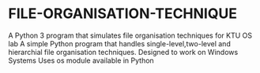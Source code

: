 # FILE-ORGANISATION-TECHNIQUE
A Python 3 program that simulates file organisation techniques for KTU OS lab
A simple Python program that handles single-level,two-level and hierarchial file organisation techniques.
Designed to work on Windows Systems
Uses os module available in Python
